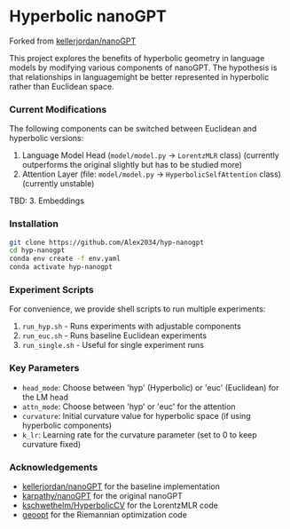 # Hyperbolic nanoGPT

Forked from [kellerjordan/nanoGPT](https://github.com/kellerjordan/nanoGPT)

This project explores the benefits of hyperbolic geometry in language models by modifying various components of nanoGPT. The hypothesis is that relationships in languagemight be better represented in hyperbolic rather than Euclidean space.

### Current Modifications

The following components can be switched between Euclidean and hyperbolic versions:

1. Language Model Head (`model/model.py` -> `LorentzMLR` class)
   (currently outperforms the original slightly but has to be studied more)
2. Attention Layer (file: `model/model.py` -> `HyperbolicSelfAttention` class)
   (currently unstable)

TBD: 
3. Embeddings 

### Installation
```bash
git clone https://github.com/Alex2034/hyp-nanogpt
cd hyp-nanogpt
conda env create -f env.yaml
conda activate hyp-nanogpt
```

### Experiment Scripts

For convenience, we provide shell scripts to run multiple experiments:

1. `run_hyp.sh` - Runs experiments with adjustable components
2. `run_euc.sh` - Runs baseline Euclidean experiments
3. `run_single.sh` - Useful for single experiment runs

### Key Parameters

- `head_mode`: Choose between 'hyp' (Hyperbolic) or 'euc' (Euclidean) for the LM head
- `attn_mode`: Choose between 'hyp' or 'euc' for the attention 
- `curvature`: Initial curvature value for hyperbolic space (if using hyperbolic components)
- `k_lr`: Learning rate for the curvature parameter (set to 0 to keep curvature fixed)

### Acknowledgements

- [kellerjordan/nanoGPT](https://github.com/kellerjordan/nanoGPT) for the baseline implementation
- [karpathy/nanoGPT](https://github.com/karpathy/nanoGPT) for the original nanoGPT 
- [kschwethelm/HyperbolicCV](https://github.com/kschwethelm/HyperbolicCV/tree/main/code) for the LorentzMLR code
- [geoopt](https://github.com/geoopt/geoopt) for the Riemannian optimization code
